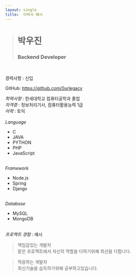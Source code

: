 ```yaml
---
layout: single
title:  이력서 예시
---
```


># 박우진
>### Backend Developer

<br>

경력사항 : 신입

GitHub: https://github.com/0urlegacy

*학력사항* : 한세대학교 컴퓨터공학과 졸업<br>
*자격증* : 정보처리기사, 컴퓨터활용능력 1급<br>
*어학* : 토익
<br><br>
_Language_
* C
* JAVA
* PYTHON
* PHP
* JavaScript <br><br>

_Framework_
* Node.js
* Spring
* Django <br><br>

_Database_
* MySQL
* MongoDB <br><br>

_프로젝트 경험_ : 
예시 <br>

> 책임감있는 개발자 <br>
맡은 프로젝트에서 자신의 역할을 다하기위해 최선을 다합니다.

>적응하는 개발자 <br>
최신기술을 습득하기위해 공부하고있습니다.
